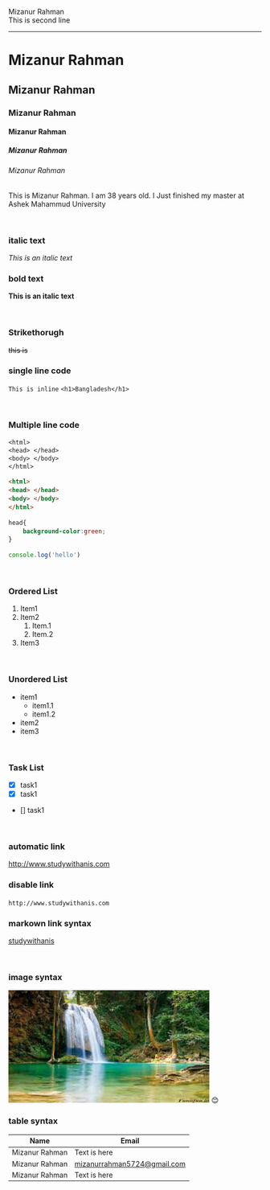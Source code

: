 <!--Mardown tutorial-->

Mizanur Rahman  
This is second line <hr/>

# Mizanur Rahman
## Mizanur Rahman
### Mizanur Rahman
#### Mizanur Rahman
##### Mizanur Rahman
###### Mizanur Rahman

<p>This is Mizanur Rahman. I am 38 years old. I Just finished my master at Ashek Mahammud University</p>

<br/>

### italic text
_This is an italic text_


### bold text
**This is an italic text**

<br/>


### Strikethorugh
~~this is~~ 

### single line code
`This is inline`
`<h1>Bangladesh</h1>`

<br/>

### Multiple line code
```
<html>
<head> </head>
<body> </body>
</html>
```

```html
<html>
<head> </head>
<body> </body>
</html>
```

```CSS
head{
    background-color:green;
}
```

```javascript
console.log('hello')
```

<br/>

### Ordered List
1. Item1
2. Item2
    1. Item.1
    2. Item.2
3. Item3

<br/>

### Unordered List
- item1
    - item1.1
    - item1.2
- item2
- item3

<br/>

### Task List
- [x] task1
- [x] task1
- []  task1

<br/>

### automatic link
http://www.studywithanis.com

### disable link
`http://www.studywithanis.com`


### markown link syntax
[studywithanis][websitelink]

<br/>

### image syntax
<!--![profile](./images/download1.jpg)
-->
<img src="./images/download1.jpg" width="400" title="profile image">
😊

<br/>

### table syntax
|Name | Email |
|------ | ----- |
| Mizanur Rahman | Text is here |
| Mizanur Rahman | mizanurrahman5724@gmail.com |
| Mizanur Rahman | Text is here |




<!--all link is here-->
[websitelink]:http://www.studywithanis.com

